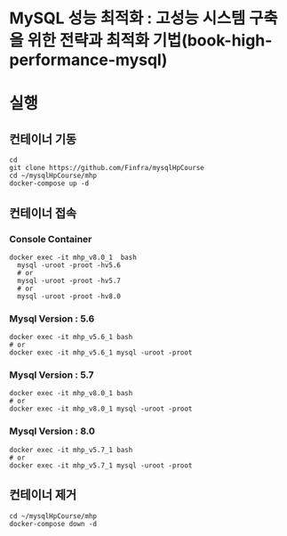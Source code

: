 # MySQL 성능 최적화 : 고성능 시스템 구축을 위한 전략과 최적화 기법(book-high-performance-mysql)

# 실행
## 컨테이너 기동
```
cd 
git clone https://github.com/Finfra/mysqlHpCourse
cd ~/mysqlHpCourse/mhp
docker-compose up -d
```

## 컨테이너 접속
### Console Container
```
docker exec -it mhp_v8.0_1  bash
  mysql -uroot -proot -hv5.6
  # or
  mysql -uroot -proot -hv5.7
  # or
  mysql -uroot -proot -hv8.0
```
### Mysql Version : 5.6
```
docker exec -it mhp_v5.6_1 bash
# or
docker exec -it mhp_v5.6_1 mysql -uroot -proot
```
### Mysql Version : 5.7
```
docker exec -it mhp_v8.0_1 bash
# or
docker exec -it mhp_v8.0_1 mysql -uroot -proot

```
### Mysql Version : 8.0
```
docker exec -it mhp_v5.7_1 bash
# or
docker exec -it mhp_v5.7_1 mysql -uroot -proot
```


## 컨테이너 제거
```
cd ~/mysqlHpCourse/mhp
docker-compose down -d
```
